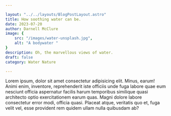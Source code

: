 ```yaml
---

layout: "../../layouts/BlogPostLayout.astro"
title: How soothing water can be.
date: 2023-07-20
author: Darnell McClure
image: {
    src: "/images/water-unsplash.jpg",
    alt: "A bodywater "
}
description: Oh, the marvellous views of water.
draft: false
category: Water Nature

---
```


Lorem ipsum, dolor sit amet consectetur adipisicing elit. Minus, earum! Animi enim, inventore, reprehenderit iste officiis unde fuga labore quae eum nesciunt officia aspernatur facilis harum temporibus similique quasi architecto optio exercitationem earum quas. Magni dolore labore consectetur error modi, officia quasi. Placeat atque, veritatis quo et, fuga velit vel, esse provident rem quidem ullam nulla quibusdam ab? 